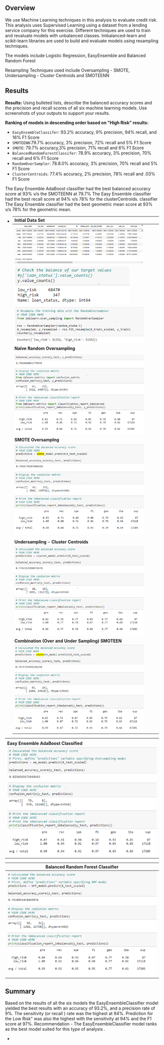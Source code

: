 ## Overview

We use Machine Learning techniques in this analysis to evaluate credit risk. This analysis uses Supervised Learning using a dataset from a lending service company for this exercise. Different techniques are used to train and revaluate models with unbalanced classes. Imbalanced-learn and scikit-learn libraries are used to build and evaluate models using resampling techniques.

The models include Logistic Regression, EasyEnsemble and Balanced Random Forest

Resampling Techniques used include Oversampling - SMOTE, Undersampling - Cluster Centroids and SMOTEENN

## Results 

**Results:** Using bulleted lists, describe the balanced accuracy scores and the precision and recall scores of all six machine learning models. Use screenshots of your outputs to support your results.

**Ranking of models in descending order based on "High Risk" results:**

- `EasyEnsembleClassifer`: 93.2% accuracy, 9% precision, 94% recall, and 16% F1 Score
- `SMOTEENN`:79.7% accuracy, 3% precision, 72% recall and 5% F1 Score
- `SMOTE`: 79.7% accuracy,3% precision, 71% recall and 6% F1 Score
- `BalancedRandomForestClassifer`: 78.9% accuracy, 3% precision, 70% recall and 6% F1 Score
- `RandomOverSampler`: 78.8.0% accuracy, 3% precision, 70% recall and 5% F1 Score
- `ClusterCentroids`: 77.4% accuracy, 2% precision, 78% recall and .03% F1 Score



The Easy Ensemble AdaBoost classifier had the best balanced accuracy score at 93% v/s the SMOTEENN at 79.7%
The  Easy Ensemble classifier had the best recall score at 94% v/s 78% for the clusterCentroids. classifier
The  Easy Ensemble classifier had the best geometric mean score at 93% v/s 78% for the geometric mean.

- | **Initial Data Set**                               |      |      |      |
  | -------------------------------------------------- | ---- | ---- | ---- |
  | ![img](Resources/1.png)                            |      |      |      |
  | ![img](Resources/2.png)                            |      |      |      |
  | ![img](Resources/3.png)                            |      |      |      |
  | **Naïve  Random Oversampling**                     |      |      |      |
  |                                                    |      |      |      |
  | ![img](Resources/4.png)                            |      |      |      |
  | **SMOTE Oversamplng**                              |      |      |      |
  | ![image-20220418005918740](Resources/5.png)        |      |      |      |
  |                                                    |      |      |      |
  |                                                    |      |      |      |
  | **Undersampling  - Cluster Centroids**             |      |      |      |
  | ![img](Resources/8.png)                            |      |      |      |
  | **Combination (Over and Under  Sampling) SMOTEEN** |      |      |      |
  | ![img](Resources/9.png)                            |      |      |      |

|                                        |
| -------------------------------------- |
|                                        |
| **Easy Ensemble AdaBoost  Classified** |
| ![img](Resources/11.png)               |

 

| **Balanced Random Forest  Classifier** |
| -------------------------------------- |
| ![img](Resources/12.png)               |

## Summary



Based on the results of all the six models the EasyEnsembleClassifier model yielded the best results with an accuracy of 93.2%, and a precision rate of 9%. The sensitivity (or recall ) rate was the highest at 94%. Prediction for the Low Risk" was also the highest with the sensitivity at 94% and the F1 score at 97%. 
Recommendation - The EasyEnsembleClassifier model ranks as the best model suited for this type of analysis . 



- 
